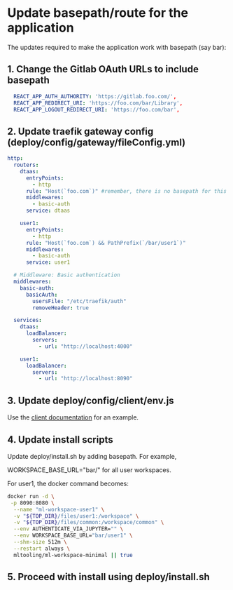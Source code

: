 # Update basepath/route for the application

The updates required to make the application
work with basepath (say bar):

## 1. Change the Gitlab OAuth URLs to include basepath

```yml
  REACT_APP_AUTH_AUTHORITY: 'https://gitlab.foo.com/',
  REACT_APP_REDIRECT_URI: 'https://foo.com/bar/Library',
  REACT_APP_LOGOUT_REDIRECT_URI: 'https://foo.com/bar',
```

## 2. Update traefik gateway config (deploy/config/gateway/fileConfig.yml)

```yml
http:
  routers:
    dtaas:
      entryPoints:
        - http
      rule: "Host(`foo.com`)" #remember, there is no basepath for this rule
      middlewares:
        - basic-auth
      service: dtaas

    user1:
      entryPoints:
        - http
      rule: "Host(`foo.com`) && PathPrefix(`/bar/user1`)"
      middlewares:
        - basic-auth
      service: user1

  # Middleware: Basic authentication
  middlewares:
    basic-auth:
      basicAuth:
        usersFile: "/etc/traefik/auth"
        removeHeader: true

  services:
    dtaas:
      loadBalancer:
        servers:
          - url: "http://localhost:4000"

    user1:
      loadBalancer:
        servers:
          - url: "http://localhost:8090"
```

## 3. Update deploy/config/client/env.js

Use the [client documentation](../client/CLIENT.md) for an example.

## 4. Update install scripts

Update deploy/install.sh by adding basepath. For example,

WORKSPACE_BASE_URL="bar/" for all user workspaces.

For user1, the docker command becomes:

```sh
docker run -d \
 -p 8090:8080 \
  --name "ml-workspace-user1" \
  -v "${TOP_DIR}/files/user1:/workspace" \
  -v "${TOP_DIR}/files/common:/workspace/common" \
  --env AUTHENTICATE_VIA_JUPYTER="" \
  --env WORKSPACE_BASE_URL="bar/user1" \
  --shm-size 512m \
  --restart always \
  mltooling/ml-workspace-minimal || true
```

## 5. Proceed with install using deploy/install.sh

